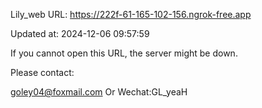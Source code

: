 Lily_web URL: https://222f-61-165-102-156.ngrok-free.app

Updated at: 2024-12-06 09:57:59

If you cannot open this URL, the server might be down.

Please contact: 

goley04@foxmail.com Or Wechat:GL_yeaH